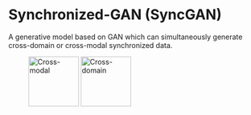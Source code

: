 # Synchronized-GAN (SyncGAN)
A generative model based on GAN which can simultaneously generate cross-domain or cross-modal synchronized data.

<figure class="half">
    <img src="https://github.com/jerrywiston/SyncGAN/blob/master/fig/CrossModal_result.png" title="Cross-modal" width="100">
    <img src="https://github.com/jerrywiston/SyncGAN/blob/master/fig/CrossDomain_result.png" title="Cross-domain" width="100">
</figure>
